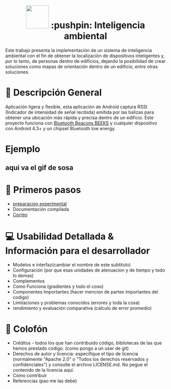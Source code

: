 
<H1 align = "center">
 <img src="https://drive.google.com/file/d/0B_SXGEKN91UQZjRfOVVqNE1RMkE/view?usp=sharing" width=72 height=72>
  :pushpin: Inteligencia ambiental
  <a href="#">
  </a>
</H1>

Este trabajo presenta la implementación de un sistema de inteligencia ambiental con el fin de obtener la localización de dispositivos inteligentes y, por lo tanto, de personas dentro de edificios, dejando la posibilidad de crear soluciones como mapas de orientación dentro de un edificio, entre otras soluciones. 

# :eyes: Descripción General
Aplicación ligera y flexible, esta aplicación de Android captura RSSI (Indicador de intensidad de señal recibida) emitida por las balizas para obtener una ubicación más rápida y precisa dentro de un edificio.
Este proyecto funciona con [Bluetooth Beacons BEEKS](https://github.com/EiderDiaz/Inteligencia-Ambiental/blob/master/Specs-iBEEK1.6.pdf)  y cualquier dispositivo con Android 4.3+ y un chipset Bluetooth low energy.

# Ejemplo

##  aqui va el gif de sosa

# :runner: Primeros pasos
- [preparacion experimental](https://github.com/EiderDiaz/Inteligencia-Ambiental/blob/master/Preparaci%C3%B3n%20experimental.md)
- Documentación compilada
-  <a href="mailto:eiderdiazm95@gmail.com"> Correo </a>



# :computer: Usabilidad Detallada & Información para el desarrollador
- Modelos e interfaz(cambiar el nombre de este subtitulo)
- Configuración (por que esas unidades de atenuacion y de tiempo y todo lo demas)
- Complementos 
- Cómo Funciona (gradientes y todo el coso)
- Componentes Importantes (hacer mencion de partes importantes del codigo)
- Limitaciones y problemas conocidos (errores y toda la cosa)
- rendimiento y evaluación comparativa  (calculo de error promedio)

# :closed_book: Colofón
- Créditos - todos los que han contribuido código, bibliotecas de las que hemos prestado código. (como pongo a un user de git)
- Derechos de autor y licencia: especifique el tipo de licencia (normalmente "Apache 2.0" o "Todos los derechos reservados y confidenciales") y consulte el archivo LICENSE.md. No pegue el contenido de la licencia aquí.
- Cómo contribuir
- Referencias (pao me las debe)
